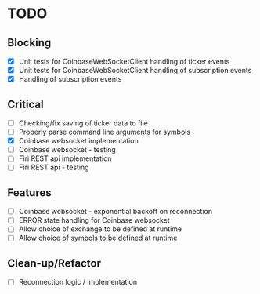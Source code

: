 # TODO

## Blocking
- [X] Unit tests for CoinbaseWebSocketClient handling of ticker events
- [X] Unit tests for CoinbaseWebSocketClient handling of subscription events
- [X] Handling of subscription events

## Critical
- [ ] Checking/fix saving of ticker data to file
- [ ] Properly parse command line arguments for symbols
- [X] Coinbase websocket implementation
- [ ] Coinbase websocket - testing
- [ ] Firi REST api implementation
- [ ] Firi REST api - testing

## Features
- [ ] Coinbase websocket - exponential backoff on reconnection
- [ ] ERROR state handling for Coinbase websocket
- [ ] Allow choice of exchange to be defined at runtime
- [ ] Allow choice of symbols to be defined at runtime

## Clean-up/Refactor
- [ ] Reconnection logic / implementation 